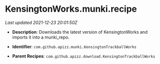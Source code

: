 # KensingtonWorks.munki.recipe

_Last updated 2021-12-23 20:01:50Z_

- **Description**: Downloads the latest version of KensingtonWorks and imports it into a munki_repo.

- **Identifier**: `com.github.apizz.munki.KensingtonTrackballWorks`

- **Parent Recipes**: `com.github.apizz.download.KensingtonTrackballWorks`
